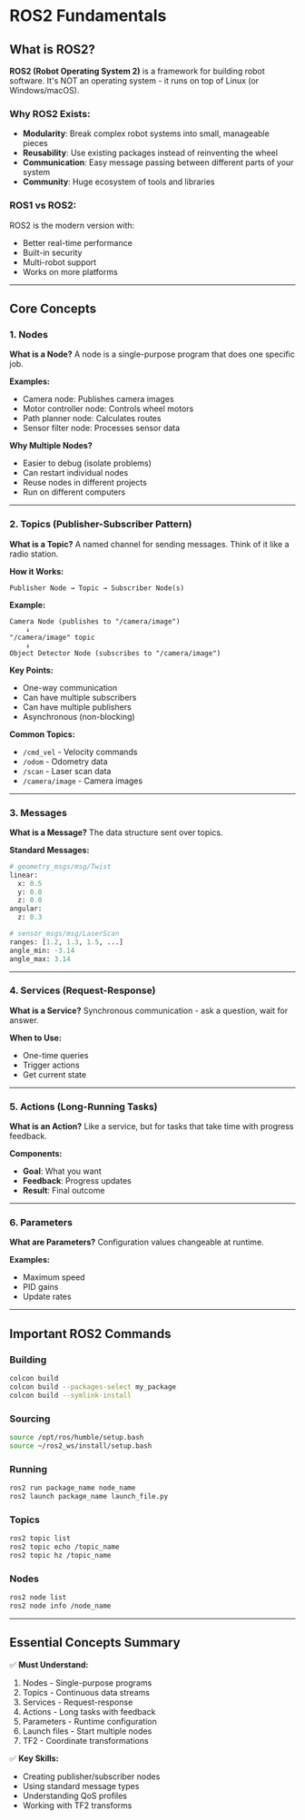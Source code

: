 # ROS2 Fundamentals

## What is ROS2?

**ROS2 (Robot Operating System 2)** is a framework for building robot software. It's NOT an operating system - it runs on top of Linux (or Windows/macOS).

### Why ROS2 Exists:
- **Modularity**: Break complex robot systems into small, manageable pieces
- **Reusability**: Use existing packages instead of reinventing the wheel
- **Communication**: Easy message passing between different parts of your system
- **Community**: Huge ecosystem of tools and libraries

### ROS1 vs ROS2:
ROS2 is the modern version with:
- Better real-time performance
- Built-in security
- Multi-robot support
- Works on more platforms

---

## Core Concepts

### 1. Nodes

**What is a Node?**
A node is a single-purpose program that does one specific job.

**Examples:**
- Camera node: Publishes camera images
- Motor controller node: Controls wheel motors
- Path planner node: Calculates routes
- Sensor filter node: Processes sensor data

**Why Multiple Nodes?**
- Easier to debug (isolate problems)
- Can restart individual nodes
- Reuse nodes in different projects
- Run on different computers

---

### 2. Topics (Publisher-Subscriber Pattern)

**What is a Topic?**
A named channel for sending messages. Think of it like a radio station.

**How it Works:**
```
Publisher Node → Topic → Subscriber Node(s)
```

**Example:**
```
Camera Node (publishes to "/camera/image")
    ↓
"/camera/image" topic
    ↓
Object Detector Node (subscribes to "/camera/image")
```

**Key Points:**
- One-way communication
- Can have multiple subscribers
- Can have multiple publishers
- Asynchronous (non-blocking)

**Common Topics:**
- `/cmd_vel` - Velocity commands
- `/odom` - Odometry data
- `/scan` - Laser scan data
- `/camera/image` - Camera images

---

### 3. Messages

**What is a Message?**
The data structure sent over topics.

**Standard Messages:**
```python
# geometry_msgs/msg/Twist
linear:
  x: 0.5
  y: 0.0
  z: 0.0
angular:
  z: 0.3

# sensor_msgs/msg/LaserScan
ranges: [1.2, 1.3, 1.5, ...]
angle_min: -3.14
angle_max: 3.14
```

---

### 4. Services (Request-Response)

**What is a Service?**
Synchronous communication - ask a question, wait for answer.

**When to Use:**
- One-time queries
- Trigger actions
- Get current state

---

### 5. Actions (Long-Running Tasks)

**What is an Action?**
Like a service, but for tasks that take time with progress feedback.

**Components:**
- **Goal**: What you want
- **Feedback**: Progress updates
- **Result**: Final outcome

---

### 6. Parameters

**What are Parameters?**
Configuration values changeable at runtime.

**Examples:**
- Maximum speed
- PID gains
- Update rates

---

## Important ROS2 Commands

### Building
```bash
colcon build
colcon build --packages-select my_package
colcon build --symlink-install
```

### Sourcing
```bash
source /opt/ros/humble/setup.bash
source ~/ros2_ws/install/setup.bash
```

### Running
```bash
ros2 run package_name node_name
ros2 launch package_name launch_file.py
```

### Topics
```bash
ros2 topic list
ros2 topic echo /topic_name
ros2 topic hz /topic_name
```

### Nodes
```bash
ros2 node list
ros2 node info /node_name
```

---

## Essential Concepts Summary

✅ **Must Understand:**
1. Nodes - Single-purpose programs
2. Topics - Continuous data streams
3. Services - Request-response
4. Actions - Long tasks with feedback
5. Parameters - Runtime configuration
6. Launch files - Start multiple nodes
7. TF2 - Coordinate transformations

✅ **Key Skills:**
- Creating publisher/subscriber nodes
- Using standard message types
- Understanding QoS profiles
- Working with TF2 transforms
